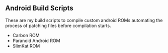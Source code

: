 ## Android Build Scripts


These are my build scripts to compile custom android ROMs automating the process of patching files before compilation starts.

- Carbon ROM
- Paranoid Android ROM
- SlimKat ROM
